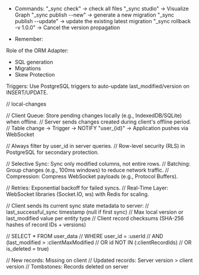 * Commands:
"_sync check" -> check all files
"_sync studio" -> Visualize Graph
"_sync publish --new" -> generate a new migration
"_sync publish --update" -> update the existing latest migration
"_sync rollback -v 1.0.0" -> Cancel the version propagation

* Remember:

Role of the ORM Adapter:
- SQL generation
- Migrations
- Skew Protection


Triggers: Use PostgreSQL triggers to auto-update last_modified/version on INSERT/UPDATE.

// local-changes

// Client Queue: Store pending changes locally (e.g., IndexedDB/SQLite) when offline.
// Server sends changes created during client's offline period.
// Table change → Trigger → NOTIFY "user_{id}" → Application pushes via WebSocket

// Always filter by user_id in server queries.
// Row-level security (RLS) in PostgreSQL for secondary protection.

// Selective Sync: Sync only modified columns, not entire rows.
// Batching: Group changes (e.g., 100ms windows) to reduce network traffic.
// Compression: Compress WebSocket payloads (e.g., Protocol Buffers).

// Retries: Exponential backoff for failed syncs.
// Real-Time Layer: WebSocket libraries (Socket.IO, ws) with Redis for scaling.

// Client sends its current sync state metadata to server:
// last_successful_sync timestamp (null if first sync)
// Max local version or last_modified value per entity type
// Client record checksums (SHA-256 hashes of record IDs + versions)

// SELECT * FROM user_data
// WHERE user_id = :userId
//   AND (last_modified > :clientMaxModified
//        OR id NOT IN (:clientRecordIds)
//        OR is_deleted = true)

// New records: Missing on client
// Updated records: Server version > client version
// Tombstones: Records deleted on server
